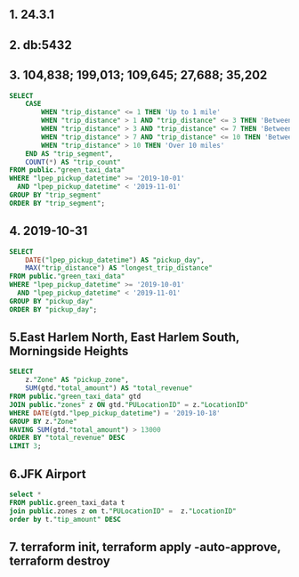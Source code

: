 ## 1. 24.3.1
## 2. db:5432


## 3. 104,838; 199,013; 109,645; 27,688; 35,202

```sql
SELECT 
    CASE
        WHEN "trip_distance" <= 1 THEN 'Up to 1 mile'
        WHEN "trip_distance" > 1 AND "trip_distance" <= 3 THEN 'Between 1 and 3 miles'
        WHEN "trip_distance" > 3 AND "trip_distance" <= 7 THEN 'Between 3 and 7 miles'
        WHEN "trip_distance" > 7 AND "trip_distance" <= 10 THEN 'Between 7 and 10 miles'
        WHEN "trip_distance" > 10 THEN 'Over 10 miles'
    END AS "trip_segment",
    COUNT(*) AS "trip_count"
FROM public."green_taxi_data"
WHERE "lpep_pickup_datetime" >= '2019-10-01' 
  AND "lpep_pickup_datetime" < '2019-11-01'
GROUP BY "trip_segment"
ORDER BY "trip_segment";
```




## 4. 2019-10-31

```sql
SELECT 
    DATE("lpep_pickup_datetime") AS "pickup_day",
    MAX("trip_distance") AS "longest_trip_distance"
FROM public."green_taxi_data"
WHERE "lpep_pickup_datetime" >= '2019-10-01' 
  AND "lpep_pickup_datetime" < '2019-11-01'
GROUP BY "pickup_day"
ORDER BY "pickup_day";
```
## 5.East Harlem North, East Harlem South, Morningside Heights

```sql
SELECT 
    z."Zone" AS "pickup_zone",
    SUM(gtd."total_amount") AS "total_revenue"
FROM public."green_taxi_data" gtd
JOIN public."zones" z ON gtd."PULocationID" = z."LocationID"
WHERE DATE(gtd."lpep_pickup_datetime") = '2019-10-18'
GROUP BY z."Zone"
HAVING SUM(gtd."total_amount") > 13000
ORDER BY "total_revenue" DESC
LIMIT 3;
```


## 6.JFK Airport

```sql
select *
FROM public.green_taxi_data t
join public.zones z on t."PULocationID" =  z."LocationID"
order by t."tip_amount" DESC
```

## 7. terraform init, terraform apply -auto-approve, terraform destroy